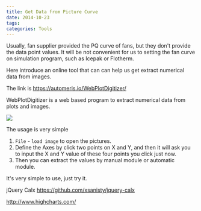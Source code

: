 ```yaml
---
title: Get Data from Picture Curve
date: 2014-10-23
tags: 
categories: Tools
---
```


Usually, fan supplier provided the PQ curve of fans, but they don't provide the data point values. It will be not convenient for us to setting the fan curve on simulation program, such as Icepak or Flotherm.

<!-- more -->

Here introduce an online tool that can can help us get extract numerical data from images. 

The link is https://automeris.io/WebPlotDigitizer/

WebPlotDigitizer is a web based program to extract numerical data from plots and images.

![](https://automeris.io/WebPlotDigitizer/images/wpd.png)

The usage is very simple

  1. `File` - `load image` to open the pictures.
  2. Define the Axes by click two points on X and Y, and then it will ask you to input the X and Y value of these four points you click just now.
  3. Then you can extract the values by manual module or automatic module.

It's very simple to use, just try it.

jQuery Calx
https://github.com/xsanisty/jquery-calx

http://www.highcharts.com/